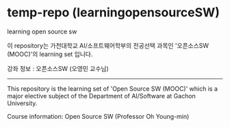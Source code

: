 # temp-repo (learningopensourceSW)

learning open source sw

이 repository는 가천대학교 AI/소프트웨어학부의 전공선택 과목인 '오픈소스SW (MOOC)'의 learning set 입니다.

강좌 정보 : 오픈소스SW (오영민 교수님)

-----------------------------------

This repository is the learning set of 'Open Source SW (MOOC)' which is a major elective subject of the Department of AI/Software at Gachon University.

Course information: Open Source SW (Professor Oh Young-min)
